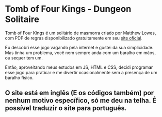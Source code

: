 # Tomb of Four Kings - Dungeon Solitaire

Tomb of Four Kings é um solitário de masmorra criado por Matthew Lowes, com PDF de regras disponibilizado gratuitamente em seu [site oficial](https://matthewlowes.com/2016/01/06/dungeon-solitaire-tomb-of-four-kings-revised-edition-released/).
 
Eu descobri esse jogo vagando pela internet e gostei da sua simplicidade. Mas tinha um problema, você nem sempre anda com um baralho em mãos, ou sequer tem um.

Então, aproveitando meus estudos em JS, HTML e CSS, decidi programar esse jogo para praticar e me divertir ocasionalmente sem a presença de um baralho físico.

O site está em inglês (E os códigos também) por nenhum motivo específico, só me deu na telha. É possível traduzir o site para português.
-------------

